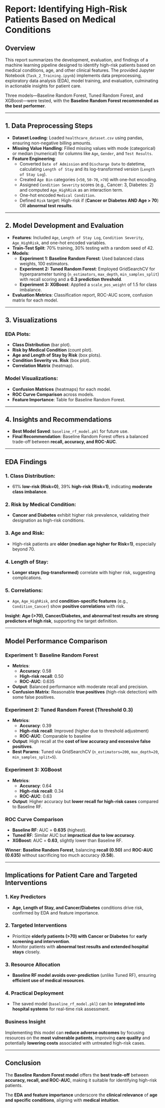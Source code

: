 # Report: Identifying High-Risk Patients Based on Medical Conditions

## Overview
This report summarizes the development, evaluation, and findings of a machine learning pipeline designed to identify high-risk patients based on medical conditions, age, and other clinical features. The provided Jupyter Notebook (`Task_2_Training.ipynb`) implements data preprocessing, exploratory data analysis (EDA), model training, and evaluation, culminating in actionable insights for patient care. 

Three models—Baseline Random Forest, Tuned Random Forest, and XGBoost—were tested, with the **Baseline Random Forest recommended as the best performer**.

---

## 1. Data Preprocessing Steps
- **Dataset Loading**: Loaded `healthcare_dataset.csv` using pandas, ensuring non-negative billing amounts.
- **Missing Value Handling**: Filled missing values with mode (categorical) or median (numerical) for columns like `Age`, `Gender`, and `Test Results`.
- **Feature Engineering**:
  - Converted `Date of Admission` and `Discharge Date` to datetime, calculating `Length of Stay` and its log-transformed version (`Length of Stay Log`).
  - Created `Age Bin` categories (`<50`, `50-70`, `>70`) with one-hot encoding.
  - Assigned `Condition Severity` scores (e.g., Cancer: 3, Diabetes: 2) and computed `Age_HighRisk` as an interaction term.
  - One-hot encoded `Medical Condition`.
  - Defined `Risk` target: High-risk if (**Cancer or Diabetes AND Age > 70**) OR **abnormal test results**.

---

## 2. Model Development and Evaluation
- **Features**: Included `Age`, `Length of Stay Log`, `Condition Severity`, `Age_HighRisk`, and one-hot encoded variables.
- **Train-Test Split**: 70% training, 30% testing with a random seed of 42.
- **Models**:
  - **Experiment 1: Baseline Random Forest**: Used balanced class weights, 100 estimators.
  - **Experiment 2: Tuned Random Forest**: Employed GridSearchCV for hyperparameter tuning (`n_estimators`, `max_depth`, `min_samples_split`) with recall scoring and a **0.3 prediction threshold**.
  - **Experiment 3: XGBoost**: Applied a `scale_pos_weight` of 1.5 for class imbalance.
- **Evaluation Metrics**: Classification report, ROC-AUC score, confusion matrix for each model.

---

## 3. Visualizations
### EDA Plots:
- **Class Distribution** (bar plot).
- **Risk by Medical Condition** (count plot).
- **Age and Length of Stay by Risk** (box plots).
- **Condition Severity vs. Risk** (box plot).
- **Correlation Matrix** (heatmap).

### Model Visualizations:
- **Confusion Matrices** (heatmaps) for each model.
- **ROC Curve Comparison** across models.
- **Feature Importance**: Table for Baseline Random Forest.

---

## 4. Insights and Recommendations
- **Best Model Saved**: `baseline_rf_model.pkl` for future use.
- **Final Recommendation**: Baseline Random Forest offers a balanced trade-off between **recall, accuracy, and ROC-AUC**.

---

## EDA Findings
### 1. Class Distribution:
- 61% **low-risk (Risk=0)**, 39% **high-risk (Risk=1)**, indicating **moderate class imbalance**.

### 2. Risk by Medical Condition:
- **Cancer and Diabetes** exhibit higher risk prevalence, validating their designation as high-risk conditions.

### 3. Age and Risk:
- High-risk patients are **older (median age higher for Risk=1)**, especially beyond 70.

### 4. Length of Stay:
- **Longer stays (log-transformed)** correlate with higher risk, suggesting complications.

### 5. Correlations:
- `Age`, `Age_HighRisk`, and **condition-specific features** (e.g., `Condition_Cancer`) show **positive correlations** with risk.

**Insight**: **Age (>70), Cancer/Diabetes, and abnormal test results are strong predictors of high risk**, supporting the target definition.

---

## Model Performance Comparison

### Experiment 1: Baseline Random Forest
- **Metrics**:  
  - **Accuracy**: 0.58  
  - **High-risk recall**: 0.50  
  - **ROC-AUC**: 0.635  
- **Output**: Balanced performance with moderate recall and precision.
- **Confusion Matrix**: Reasonable **true positives** (high-risk detection) with some false positives.

### Experiment 2: Tuned Random Forest (Threshold 0.3)
- **Metrics**:  
  - **Accuracy**: 0.39  
  - **High-risk recall**: Improved (higher due to threshold adjustment)  
  - **ROC-AUC**: Comparable to baseline  
- **Output**: High recall at the **cost of low accuracy and excessive false positives**.
- **Best Params**: Tuned via GridSearchCV (`n_estimators=200`, `max_depth=20`, `min_samples_split=5`).

### Experiment 3: XGBoost
- **Metrics**:  
  - **Accuracy**: 0.64  
  - **High-risk recall**: 0.34  
  - **ROC-AUC**: 0.63  
- **Output**: Higher accuracy but **lower recall for high-risk cases** compared to Baseline RF.

### ROC Curve Comparison
- **Baseline RF**: AUC = **0.635** (highest).
- **Tuned RF**: Similar AUC but **impractical due to low accuracy**.
- **XGBoost**: AUC = **0.63**, slightly lower than Baseline RF.

**Winner**: **Baseline Random Forest**, balancing **recall (0.50)** and **ROC-AUC (0.635)** without sacrificing too much accuracy (**0.58**).

---

## Implications for Patient Care and Targeted Interventions
### 1. Key Predictors
- **Age, Length of Stay, and Cancer/Diabetes** conditions drive risk, confirmed by EDA and feature importance.

### 2. Targeted Interventions
- Prioritize **elderly patients (>70) with Cancer or Diabetes** for **early screening and intervention**.
- Monitor patients with **abnormal test results and extended hospital stays** closely.

### 3. Resource Allocation
- **Baseline RF model avoids over-prediction** (unlike Tuned RF), ensuring **efficient use of medical resources**.

### 4. Practical Deployment
- The saved model (`baseline_rf_model.pkl`) can be **integrated into hospital systems** for real-time risk assessment.

### Business Insight
Implementing this model can **reduce adverse outcomes** by focusing resources on the **most vulnerable patients**, improving **care quality** and potentially **lowering costs** associated with untreated high-risk cases.

---

## Conclusion
The **Baseline Random Forest model** offers the **best trade-off** between **accuracy, recall, and ROC-AUC**, making it suitable for identifying high-risk patients. 

The **EDA and feature importance** underscore the **clinical relevance** of **age and specific conditions**, aligning with **medical intuition**.
